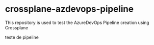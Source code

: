 # crossplane-azdevops-pipeline
This repository is used to test the AzureDevOps Pipeline creation using Crossplane

teste de pipeline
